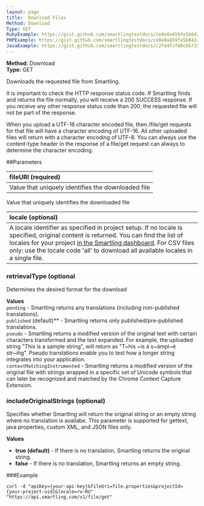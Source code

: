 ```yaml
---
layout: page
title:  Download Files
Method: Download
Type: GET
RubyExample: https://gist.github.com/smartlingtestdocs/ce8e0a459fe5b84246b1
PHPExample: https://gist.github.com/smartlingtestdocs/ce8e0a459fe5b84246b1
JavaExample: https://gist.github.com/smartlingtestdocs/c2fd4fcf80cbb732ad9e
---
```


**Method:** Download  
**Type:** GET 

Downloads the requested file from Smartling.

It is important to check the HTTP response status code. If Smartling finds and returns the file normally, you will receive a 200 SUCCESS response. If you receive any other response status code than 200, the requested file will not be part of the response.

When you upload a UTF-16 character encoded file, then /file/get requests for that file will have a character encoding of UTF-16. All other uploaded files will return with a character encoding of UTF-8. You can always use the content-type header in the response of a file/get request can always to determine the character encoding.

##Parameters

| fileURI (required) |
|:--------------------|
|Value that uniquely identifies the downloaded file|

Value that uniquely identifies the downloaded file

|locale (optional)|
|:-----------------|
|A locale identifier as specified in project setup. If no locale is specified, original content is returned. You can find the list of locales for your project [in the Smartling dashboard](https://dashboard.smartling.com/settings/api). For CSV files only: use the locale code 'all' to download all available locales in a single file.|
  
### retrievalType (optional
Determines the desired format for the download

**Values**  
<code>pending</code> - Smartling returns any translations (including non-published translations).  
<code>published</code> (default)** - Smartling returns only published/pre-published translations.  
<code>pseudo</code> - Smartling returns a modified version of the original text with certain characters transformed and the text expanded. For example, the uploaded string "This is a sample string", will return as "T~hís ~ís á s~ámpl~é str~íñg". Pseudo translations enable you to test how a longer string integrates into your application.  
<code>contextMatchingInstrumented</code> - Smartling returns a modified version of the original file with strings wrapped in a specific set of Unicode symbols that can later be recognized and matched by the Chrome Context Capture Extension.  

### includeOriginalStrings (optional)
Specifies whether Smartling will return the original string or an empty string where no translation is availabe. This parameter is supported for gettext, java properties, custom XML, and JSON files only. 

**Values**  
* **true (default)** - If there is no translation, Smartling returns the original string. 
* **false** - If there is no translation, Smartling returns an empty string. 

###Example
```
curl -d "apiKey={your-api-key}&fileUri=file.properties&projectId={your-project-uid}&locale=ru-RU" "https://api.smartling.com/v1/file/get"
```
